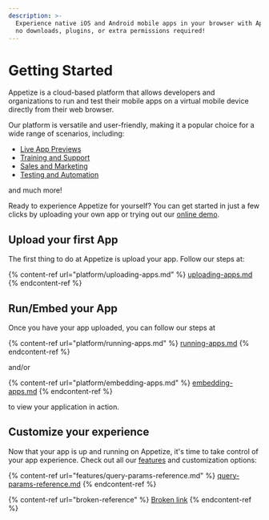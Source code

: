 ```yaml
---
description: >-
  Experience native iOS and Android mobile apps in your browser with Appetize -
  no downloads, plugins, or extra permissions required!
---
```


# Getting Started

Appetize is a cloud-based platform that allows developers and organizations to run and test their mobile apps on a virtual mobile device directly from their web browser.

Our platform is versatile and user-friendly, making it a popular choice for a wide range of scenarios, including:

* [Live App Previews](https://appetize.io/use-cases/live-app-previews)
* [Training and Support](https://appetize.io/use-cases/training-support)
* [Sales and Marketing](https://appetize.io/use-cases/sales-marketing)
* [Testing and Automation](https://appetize.io/use-cases/testing-automation)

and much more!

Ready to experience Appetize for yourself? You can get started in just a few clicks by uploading your own app or trying out our [online demo](https://appetize.io/demo).

## Upload your first App

The first thing to do at Appetize is upload your app. Follow our steps at:

{% content-ref url="platform/uploading-apps.md" %}
[uploading-apps.md](platform/uploading-apps.md)
{% endcontent-ref %}

## Run/Embed your App

Once you have your app uploaded, you can follow our steps at

{% content-ref url="platform/running-apps.md" %}
[running-apps.md](platform/running-apps.md)
{% endcontent-ref %}

and/or

{% content-ref url="platform/embedding-apps.md" %}
[embedding-apps.md](platform/embedding-apps.md)
{% endcontent-ref %}

to view your application in action.

## Customize your experience

Now that your app is up and running on Appetize, it's time to take control of your app experience. Check out all our [features](broken-reference/) and customization options:

{% content-ref url="features/query-params-reference.md" %}
[query-params-reference.md](features/query-params-reference.md)
{% endcontent-ref %}

{% content-ref url="broken-reference" %}
[Broken link](broken-reference)
{% endcontent-ref %}
